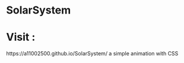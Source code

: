# SolarSystem
<h1>Visit : </h1> <a>https://a11002500.github.io/SolarSystem/</a>
a simple animation with CSS
